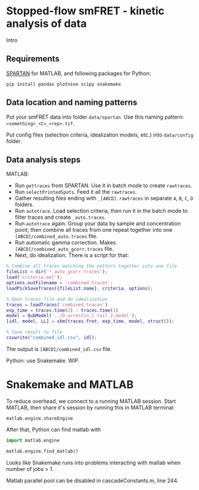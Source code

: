 # Stopped-flow smFRET - kinetic analysis of data

Intro

## Requirements

[SPARTAN](https://github.com/stjude-smc/SPARTAN) for MATLAB, and following packages for Python:

```
pip install pandas plotnine scipy snakemake
```

## Data location and naming patterns

Put your smFRET data into folder `data/spartan`. Use this naming pattern: `<something>_<C>_<rep>.tif`.

Put config files (selection criteria, idealization models, etc.) into `data/config` folder.

## Data analysis steps

MATLAB:

* Run `gettraces` from SPARTAN. Use it in batch mode to create `rawtraces`.
* Run `selectPrintedSpots`. Feed it all the `rawtraces`.
* Gather resulting files ending with `_[ABCD].rawtraces` in separate `A`, `B`, `C`, `D` folders.
* Run `autotrace`. Load selection criteria, then run it in the batch mode to filter traces and create `_auto.traces`.
* Run `autotrace` again. Group your data by sample and concentration point; then combine all traces from one repeat together into one `[ABCD]/combined_auto.traces` file.
* Run automatic gamma correction. Makes `[ABCD]/combined_auto_gcorr.traces` file.
* Next, do idealization. There is a script for that:
```matlab
% Combine all traces matching the pattern together into one file
fileList = dir('*_auto_gcorr.traces');
load('criteria.mat');
options.outFilename = 'combined.traces';
loadPickSaveTraces({fileList.name}, criteria, options);

% Open traces file and do idealization
traces = loadTraces('combined.traces')
exp_time = traces.time(2) - traces.time(1)
model = QubModel('../D-arrestin_C tail 2.model');
[idl, model, LL] = skm(traces.fret, exp_time, model, struct());

% Save result to file
csvwrite("combined_idl.csv", idl);
```
The output is `[ABCD]/combined_idl.csv` file.

Python: use Snakemake. WIP.


# Snakemake and MATLAB

To reduce overhead, we connect to a running MATLAB session. Start MATLAB, then share it's session
by running this in MATLAB terminal:

```
matlab.engine.shareEngine
```

After that, Python can find matlab with

```python
import matlab.engine

matlab.engine.find_matlab()
```

Looks like Snakemake runs into problems interacting with matlab when number of jobs > 1.

Matlab parallel pool can be disabled in cascadeConstants.m, line 244.
